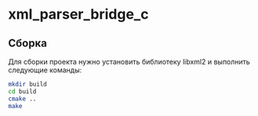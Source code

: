 # xml_parser_bridge_c

## Сборка

Для сборки проекта нужно установить библиотеку libxml2 и выполнить следующие команды:
```bash 
mkdir build
cd build
cmake ..
make
```